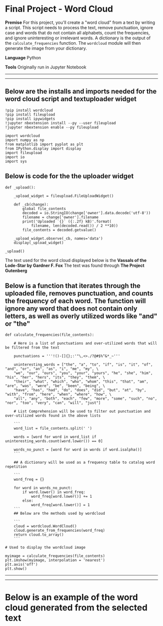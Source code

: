 # Final Project - Word Cloud

**Premise**
For this project, you'll create a "word cloud" from a text by writing a script.  This script needs to process the text, remove punctuation, ignore case and words that do not contain all alphabets, count the frequencies, and ignore uninteresting or irrelevant words.  A dictionary is the output of the `calculate_frequencies` function.  The `wordcloud` module will then generate the image from your dictionary.

**Language**
Python

**Tools**
Originally run in Jupyter Notebook

---
---
## Below are the installs and imports needed for the word cloud script and textuploader widget

```
!pip install wordcloud
!pip install fileupload
!pip install ipywidgets
!jupyter nbextension install --py --user fileupload
!jupyter nbextension enable --py fileupload

import wordcloud
import numpy as np
from matplotlib import pyplot as plt
from IPython.display import display
import fileupload
import io
import sys
```

## Below is code for the the uploader widget

```
def _upload():

    _upload_widget = fileupload.FileUploadWidget()

    def _cb(change):
        global file_contents
        decoded = io.StringIO(change['owner'].data.decode('utf-8'))
        filename = change['owner'].filename
        print('Uploaded `{}` ({:.2f} kB)'.format(
            filename, len(decoded.read()) / 2 **10))
        file_contents = decoded.getvalue()

    _upload_widget.observe(_cb, names='data')
    display(_upload_widget)

_upload()
```
The text used for the word cloud displayed below is the **Vassals of the Lode-Star by Gardner F. Fox**
The text was found through **The Project Gutenberg**

## Below is a function that iterates through the uploaded file, removes punctuation, and counts the frequency of each word. The function will ignore any word that does not contain only letters, as well as overly utilized words like "and" or "the"

```
def calculate_frequencies(file_contents):
    
    # Here is a list of punctuations and over-utilized words that will be filtered from the text

    punctuations = '''!()-[]{};:'"\,<>./?@#$%^&*_~'''

    uninteresting_words = ["the", "a", "to", "if", "is", "it", "of", "and", "or", "an", "as", "i", "me", "my", \
    "we", "our", "ours", "you", "your", "yours", "he", "she", "him", "his", "her", "hers", "its", "they", "them", \
    "their", "what", "which", "who", "whom", "this", "that", "am", "are", "was", "were", "be", "been", "being", \
    "have", "has", "had", "do", "does", "did", "but", "at", "by", "with", "from", "here", "when", "where", "how", \
    "all", "any", "both", "each", "few", "more", "some", "such", "no", "nor", "too", "very", "can", "will", "just"]
    
    # List Comprehension will be used to filter out punctuation and over-utilized words found in the above lists

    ```
    word_list = file_contents.split(' ')

    words = [word for word in word_list if uninteresting_words.count(word.lower()) == 0]

    words_no_punct = [word for word in words if word.isalpha()]
    ```

    ## A dictionary will be used as a frequency table to catalog word repetition

    ```
    word_freq = {}
    
    for word in words_no_punct:
        if word.lower() in word_freq:
            word_freq[word.lower()] += 1
        else: 
            word_freq[word.lower()] = 1
    ```
    ## Below are the methods used by wordcloud
    
    ```
    cloud = wordcloud.WordCloud()
    cloud.generate_from_frequencies(word_freq)
    return cloud.to_array()
    ```
    
# Used to display the wordcloud image

myimage = calculate_frequencies(file_contents)
plt.imshow(myimage, interpolation = 'nearest')
plt.axis('off')
plt.show()
```
---
---
# Below is an example of the word cloud generated from the selected text
